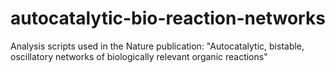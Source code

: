 # autocatalytic-bio-reaction-networks
Analysis scripts used in the Nature publication: "Autocatalytic, bistable, oscillatory networks of biologically relevant organic reactions"

